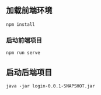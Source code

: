 ## 加载前端环境
```
npm install
```

### 启动前端项目
```
npm run serve
```

## 启动后端项目
```
java -jar login-0.0.1-SNAPSHOT.jar 
```